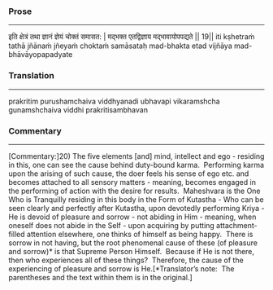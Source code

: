 ### Prose 
 --- 
इति क्षेत्रं तथा ज्ञानं ज्ञेयं चोक्तं समासत: |
मद्भक्त एतद्विज्ञाय मद्भावायोपपद्यते || 19||
iti kṣhetraṁ tathā jñānaṁ jñeyaṁ choktaṁ samāsataḥ
mad-bhakta etad vijñāya mad-bhāvāyopapadyate

### Translation 
 --- 
prakritim purushamchaiva viddhyanadi ubhavapi vikaramshcha gunamshchaiva viddhi prakritisambhavan

### Commentary 
 --- 
[Commentary:]20) The five elements [and] mind, intellect and ego - residing in this, one can see the cause behind duty-bound karma.  Performing karma upon the arising of such cause, the doer feels his sense of ego etc. and becomes attached to all sensory matters - meaning, becomes engaged in the performing of action with the desire for results.  Maheshvara is the One Who is Tranquilly residing in this body in the Form of Kutastha - Who can be seen clearly and perfectly after Kutastha, upon devotedly performing Kriya - He is devoid of pleasure and sorrow - not abiding in Him - meaning, when oneself does not abide in the Self - upon acquiring by putting attachment-filled attention elsewhere, one thinks of himself as being happy.  There is sorrow in not having, but the root phenomenal cause of these (of pleasure and sorrow)* is that Supreme Person Himself.  Because if He is not there, then who experiences all of these things?  Therefore, the cause of the experiencing of pleasure and sorrow is He.[*Translator’s note:  The parentheses and the text within them is in the original.]